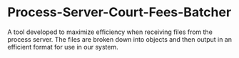 # Process-Server-Court-Fees-Batcher
A tool developed to maximize efficiency when receiving files from the process server. The files are broken down into objects and then output in an efficient format for use in our system.

